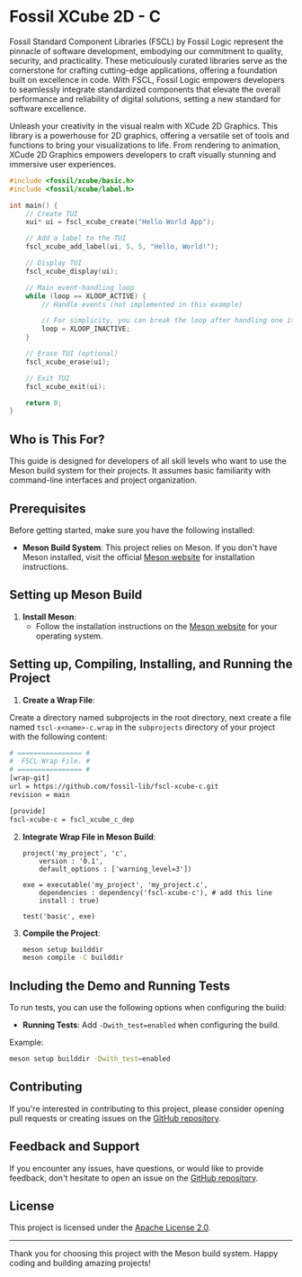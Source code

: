 # Fossil XCube 2D - **C**

Fossil Standard Component Libraries (FSCL) by Fossil Logic represent the pinnacle of software development, embodying our commitment to quality, security, and practicality. These meticulously curated libraries serve as the cornerstone for crafting cutting-edge applications, offering a foundation built on excellence in code. With FSCL, Fossil Logic empowers developers to seamlessly integrate standardized components that elevate the overall performance and reliability of digital solutions, setting a new standard for software excellence.

Unleash your creativity in the visual realm with XCude 2D Graphics. This library is a powerhouse for 2D graphics, offering a versatile set of tools and functions to bring your visualizations to life. From rendering to animation, XCude 2D Graphics empowers developers to craft visually stunning and immersive user experiences.

```c
#include <fossil/xcube/basic.h>
#include <fossil/xcube/label.h>

int main() {
    // Create TUI
    xui* ui = fscl_xcube_create("Hello World App");

    // Add a label to the TUI
    fscl_xcube_add_label(ui, 5, 5, "Hello, World!");

    // Display TUI
    fscl_xcube_display(ui);

    // Main event-handling loop
    while (loop == XLOOP_ACTIVE) {
        // Handle events (not implemented in this example)

        // For simplicity, you can break the loop after handling one iteration
        loop = XLOOP_INACTIVE;
    }

    // Erase TUI (optional)
    fscl_xcube_erase(ui);

    // Exit TUI
    fscl_xcube_exit(ui);

    return 0;
}
```

## Who is This For?

This guide is designed for developers of all skill levels who want to use the Meson build system for their projects. It assumes basic familiarity with command-line interfaces and project organization.

## Prerequisites

Before getting started, make sure you have the following installed:

- **Meson Build System**: This project relies on Meson. If you don't have Meson installed, visit the official [Meson website](https://mesonbuild.com/Getting-meson.html) for installation instructions.

## Setting up Meson Build

1. **Install Meson**:
   - Follow the installation instructions on the [Meson website](https://mesonbuild.com/Getting-meson.html) for your operating system.

## Setting up, Compiling, Installing, and Running the Project

1. **Create a Wrap File**:

Create a directory named subprojects in the root directory, next create a file named `tscl-x<name>-c.wrap` in the `subprojects` directory of your project with the following content:

   ```bash
   # ================ #
   #  FSCL Wrap File. #
   # ================ #
   [wrap-git]
   url = https://github.com/fossil-lib/fscl-xcube-c.git
   revision = main
   
   [provide]
   fscl-xcube-c = fscl_xcube_c_dep
   ```

2. **Integrate Wrap File in Meson Build**:
   ```meson
   project('my_project', 'c',
       version : '0.1',
       default_options : ['warning_level=3'])

   exe = executable('my_project', 'my_project.c',
       dependencies : dependency('fscl-xcube-c'), # add this line
       install : true)

   test('basic', exe)
   ```

3. **Compile the Project**:
   ```bash
   meson setup builddir
   meson compile -C builddir
   ```

## Including the Demo and Running Tests

To run tests, you can use the following options when configuring the build:

- **Running Tests**: Add `-Dwith_test=enabled` when configuring the build.

Example:

```bash
meson setup builddir -Dwith_test=enabled
```

## Contributing

If you're interested in contributing to this project, please consider opening pull requests or creating issues on the [GitHub repository](https://github.com/fossil-lib/fscl-xcube-c).

## Feedback and Support

If you encounter any issues, have questions, or would like to provide feedback, don't hesitate to open an issue on the [GitHub repository](https://github.com/fossil-lib/fscl-xcube-c/issues).

## License

This project is licensed under the [Apache License 2.0](LICENSE).

---

Thank you for choosing this project with the Meson build system. Happy coding and building amazing projects!
